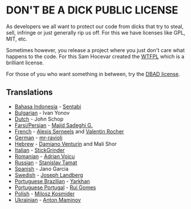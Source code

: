 # DON'T BE A DICK PUBLIC LICENSE

As developers we all want to protect our code from dicks that try to steal, sell, infringe or just generally rip us off. For this we have licenses like GPL, MIT, etc.

Sometimes however, you release a project where you just don't care what happens to the code. For this Sam Hocevar created the [WTFPL] which is a brilliant license.

For those of you who want something in between, try the [DBAD license].

## Translations

* [Bahasa Indonesia] - [Sentabi](https://github.com/sentabi)
* [Bulgarian] - Ivan Yonov
* [Dutch] - John Schop
* [Farsi/Persian] - [Majid Sadeghi G.](https://github.com/dijam)
* [French] - [Alexis Serneels](https://twitter.com/alexisserneels) and [Valentin Rocher](http://tumblr.sweetlygeek.eu)
* [German] - [mr-ravioli](http://github.com/mr-ravioli)
* [Hebrew] - [Damiano Venturin](http://github.com/damko) and Mali Shor
* [Italian] - [StickGrinder](https://twitter.com/StickGrinder)
* [Romanian] - [Adrian Voicu](https://github.com/avenirer/)
* [Russian] - [Stanislav Tamat](https://github.com/YokiToki)
* [Spanish] - Jano Garcia
* [Swedish] - [Joseph Landberg](https://github.com/golonka)
* [Portuguese Brazilian] - [Yarkhan](https://github.com/Yarkhan)
* [Portuguese Portugal] - [Rui Gomes](https://github.com/ruigomeseu)
* [Polish] - [Milosz Kosmider](http://github.com/mrmilosz)
* [Ukrainian] - [Anton Maminov](http://github.com/mamantoha)


[DBAD license]: https://github.com/philsturgeon/dbad/blob/master/LICENSE-en.md
[WTFPL]: http://www.wtfpl.net

[Bahasa Indonesia]: https://github.com/philsturgeon/dbad/blob/master/LICENSE-ID.md
[German]: https://github.com/philsturgeon/dbad/blob/master/LICENSE-de.md
[Bulgarian]: https://github.com/philsturgeon/dbad/blob/master/LICENSE-bg.md
[Dutch]: https://github.com/philsturgeon/dbad/blob/master/LICENSE-nl.md
[French]: https://github.com/philsturgeon/dbad/blob/master/LICENSE-fr.md
[Farsi/Persian]: https://github.com/philsturgeon/dbad/blob/master/LICENSE-fa.md
[Hebrew]: https://github.com/philsturgeon/dbad/blob/master/LICENSE-he.md
[Italian]: https://github.com/philsturgeon/dbad/blob/master/LICENSE-it.md
[Polish]: https://github.com/philsturgeon/dbad/blob/master/LICENSE-pl.md
[Portuguese Brazilian]: https://github.com/philsturgeon/dbad/blob/master/LICENSE-pt-br.md
[Portuguese Portugal]: https://github.com/philsturgeon/dbad/blob/master/LICENSE-pt-pt.md
[Romanian]: https://github.com/philsturgeon/dbad/blob/master/LICENCE-ro.md
[Russian]: https://github.com/philsturgeon/dbad/blob/master/LICENSE-ru.md
[Spanish]: https://github.com/philsturgeon/dbad/blob/master/LICENSE-es.md
[Swedish]: https://github.com/philsturgeon/dbad/blob/master/LICENSE-sv.md
[Ukrainian]: https://github.com/philsturgeon/dbad/blob/master/LICENSE-ua.md
